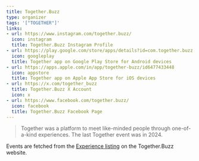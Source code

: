 ```yaml
---
title: Together.Buzz
type: organizer
tags: '["TOGETHER"]'
links:
- url: https://www.instagram.com/together.buzz/
  icon: instagram
  title: Together.Buzz Instagram Profile
- url: https://play.google.com/store/apps/details?id=com.together.buzz.android
  icon: googleplay
  title: Together app on Google Play Store for Android devices
- url: https://apps.apple.com/in/app/together-buzz/id6477433448
  icon: appstore
  title: Together app on Apple App Store for iOS devices
- url: https://x.com/together_buzz
  title: Together.Buzz X Account
  icon: x
- url: https://www.facebook.com/together.buzz/
  icon: facebook
  title: Together.Buzz Facebook Page
--- 
```

> Together was a platform to meet like-minded people through one-of-a-kind
  experiences. The last Together event was in 2024.
 
Events are fetched from the [Experience listing](https://together.buzz/discovery) on the Together.Buzz website.
